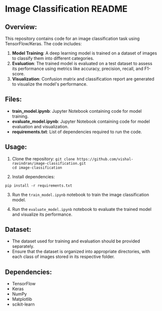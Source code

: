 # Image Classification README

## Overview:
This repository contains code for an image classification task using TensorFlow/Keras. The code includes:

1. **Model Training**: A deep learning model is trained on a dataset of images to classify them into different categories.
2. **Evaluation**: The trained model is evaluated on a test dataset to assess its performance using metrics like accuracy, precision, recall, and F1-score.
3. **Visualization**: Confusion matrix and classification report are generated to visualize the model's performance.

## Files:
- **train_model.ipynb**: Jupyter Notebook containing code for model training.
- **evaluate_model.ipynb**: Jupyter Notebook containing code for model evaluation and visualization.
- **requirements.txt**: List of dependencies required to run the code.

## Usage:
1. Clone the repository:
`git clone https://github.com/vishal-ravindran/image-classification.git`<br>
`cd image-classification`

2. Install dependencies:

`pip install -r requirements.txt`

3. Run the `train_model.ipynb` notebook to train the image classification model.

4. Run the `evaluate_model.ipynb` notebook to evaluate the trained model and visualize its performance.

## Dataset:
- The dataset used for training and evaluation should be provided separately.
- Ensure that the dataset is organized into appropriate directories, with each class of images stored in its respective folder.

## Dependencies:
- TensorFlow
- Keras
- NumPy
- Matplotlib
- scikit-learn

